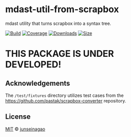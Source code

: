 # mdast-util-from-scrapbox

mdast utility that turns scrapbox into a syntax tree.

[![Build][build-badge]][build]
[![Coverage][coverage-badge]][coverage]
[![Downloads][downloads-badge]][downloads]
[![Size][size-badge]][size]

# THIS PACKAGE IS UNDER DEVELOPED!

## Acknowledgements

The `/test/fixtures` directory utilizes test cases from the https://github.com/pastak/scrapbox-converter repository.


## License

[MIT][license] © [junseinagao][author]


<!-- Definitions -->
[build-badge]: https://github.com/junseinagao/mdast-util-from-scrapbox/workflows/ci/badge.svg
[build]: https://github.com/junseinagao/mdast-util-from-scrapbox/actions
[coverage-badge]: https://img.shields.io/codecov/c/github/junseinagao/mdast-util-from-scrapbox.svg
[coverage]: https://codecov.io/github/junseinagao/mdast-util-from-scrapbox
[downloads-badge]: https://img.shields.io/npm/dm/mdast-util-from-scrapbox.svg
[downloads]: https://www.npmjs.com/package/mdast-util-from-scrapbox
[size-badge]: https://img.shields.io/bundlephobia/minzip/mdast-util-from-scrapbox.svg
[size]: https://bundlephobia.com/result?p=mdast-util-from-scrapbox
[npm]: https://docs.npmjs.com/cli/install
[esmsh]: https://esm.sh
[license]: license
[author]: https://github.com/junseinagao
[health]: https://github.com/junseinagao/.github
[esm]: https://gist.github.com/sindresorhus/a39789f98801d908bbc7ff3ecc99d99c
[typescript]: https://www.typescriptlang.org
[mdast]: https://github.com/syntax-tree/mdast
[node]: https://github.com/syntax-tree/mdast#nodes
[mdast-util-gfm]: https://github.com/syntax-tree/mdast-util-gfm
[mdast-util-mdx]: https://github.com/syntax-tree/mdast-util-mdx
[mdast-util-frontmatter]: https://github.com/syntax-tree/mdast-util-frontmatter
[mdast-util-math]: https://github.com/syntax-tree/mdast-util-math
[mdast-util-directive]: https://github.com/syntax-tree/mdast-util-directive
[character-encoding]: https://nodejs.org/api/buffer.html#buffer_buffers_and_character_encodings
[buffer]: https://nodejs.org/api/buffer.html
[xss]: https://en.wikipedia.org/wiki/Cross-site_scripting
[hast-util-sanitize]: https://github.com/syntax-tree/hast-util-sanitize
[micromark]: https://github.com/micromark/micromark
[micromark-extension]: https://github.com/micromark/micromark#optionsextensions
[micromark-extend]: https://github.com/micromark/micromark#extensions
[remark]: https://github.com/remarkjs/remark
[remark-parse]: https://github.com/remarkjs/remark/tree/main/packages/remark-parse
[development]: https://nodejs.org/api/packages.html#packages_resolving_user_conditions
[api-frommarkdown]: #frommarkdownvalue-encoding-options
[api-compilecontext]: #compilecontext
[api-compiledata]: #compiledata
[api-encoding]: #encoding
[api-extension]: #extension
[api-handle]: #handle
[api-onentererror]: #onentererror
[api-onexiterror]: #onexiterror
[api-options]: #options
[api-token]: #token
[api-transform]: #transform
[api-value]: #value
